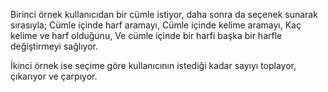 Birinci örnek kullanıcıdan bir cümle istiyor, daha sonra da seçenek sunarak sırasıyla; 
Cümle içinde harf aramayı,
Cümle içinde kelime aramayı,
Kaç kelime ve harf olduğunu,
Ve cümle içinde bir harfi başka bir harfle değiştirmeyi sağlıyor.

İkinci örnek ise seçime göre kullanıcının istediği kadar sayıyı toplayor, çıkarıyor ve çarpıyor.

